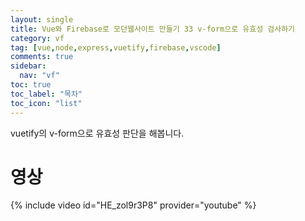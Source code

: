 ```yaml
---
layout: single
title: Vue와 Firebase로 모던웹사이트 만들기 33 v-form으로 유효성 검사하기
category: vf
tag: [vue,node,express,vuetify,firebase,vscode]
comments: true
sidebar:
  nav: "vf"
toc: true
toc_label: "목차"
toc_icon: "list"
---
```


vuetify의 v-form으로 유효성 판단을 해봅니다.

# 영상

{% include video id="HE_zol9r3P8" provider="youtube" %}
